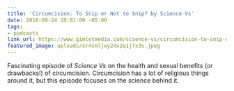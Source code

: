 ```yaml
---
title: 'Circumcision: To Snip or Not to Snip? by Science Vs'
date: 2018-09-24 10:01:00 -05:00
tags:
- podcasts
link_url: https://www.gimletmedia.com/science-vs/circumcision-to-snip-or-not-to-snip
featured_image: uploads/xr4smljwy24x2q1j7x3s.jpeg
---
```


Fascinating episode of *Science Vs* on the health and sexual benefits (or drawbacks!) of circumcision. Circumcision has a lot of religious things around it, but this episode focuses on the science behind it.